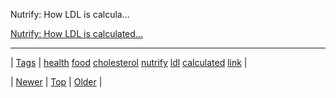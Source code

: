 <!--
title: Nutrify
date: 2020-06-28T15:27:00.188Z
tags: health, food, cholesterol, nutrify, ldl, calculated, link
-->


Nutrify: How LDL is calcula...

[Nutrify: How LDL is calculated...](http://nutrify.tumblr.com/post/66689993392/how-ldl-is-calculated)

<!--BOTTOM-POST-NAVIGATION-->
---

| [Tags](tags.md) | [health](tag-health.md) [food](tag-food.md) [cholesterol](tag-cholesterol.md) [nutrify](tag-nutrify.md) [ldl](tag-ldl.md) [calculated](tag-calculated.md) [link](tag-link.md) |

| [Newer](66686756307.md) | [Top](index.md) | [Older](66787314572.md) |